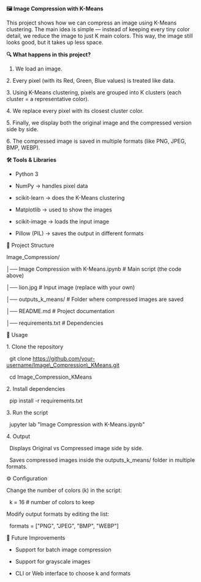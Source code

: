 **🖼️ Image Compression with K-Means**



This project shows how we can compress an image using K-Means clustering. The main idea is simple — instead of keeping every tiny color detail, we reduce the image to just K main colors. This way, the image still looks good, but it takes up less space.





**🔍 What happens in this project?**



1. We load an image.



2\. Every pixel (with its Red, Green, Blue values) is treated like data.



3\. Using K-Means clustering, pixels are grouped into K clusters (each cluster = a representative color).



4\. We replace every pixel with its closest cluster color.



5\. Finally, we display both the original image and the compressed version side by side.



6\. The compressed image is saved in multiple formats (like PNG, JPEG, BMP, WEBP).





**🛠 Tools \& Libraries**



* Python 3



* NumPy → handles pixel data



* scikit-learn → does the K-Means clustering



* Matplotlib → used to show the images



* scikit-image → loads the input image



* Pillow (PIL) → saves the output in different formats





📂 Project Structure



Image\_Compression/

│── Image Compression with K-Means.ipynb       # Main script (the code above)

│── lion.jpg       # Input image (replace with your own)

│── outputs\_k\_means/             # Folder where compressed images are saved

│── README.md            # Project documentation

│── requirements.txt     # Dependencies





🚀 Usage



1\. Clone the repository



&nbsp;	git clone https://github.com/your-username/Image\_Compression\_KMeans.git

&nbsp;	cd Image\_Compression\_KMeans



2\. Install dependencies



&nbsp;	pip install -r requirements.txt



3\. Run the script

&nbsp;	jupyter lab "Image Compression with K-Means.ipynb"



4\. Output



&nbsp;	Displays Original vs Compressed image side by side.



&nbsp;	Saves compressed images inside the outputs\_k\_means/ folder in multiple formats.





⚙️ Configuration



Change the number of colors (k) in the script:

&nbsp;	k = 16  # number of colors to keep



Modify output formats by editing the list: 	

&nbsp;	formats = \["PNG", "JPEG", "BMP", "WEBP"]





📌 Future Improvements



* Support for batch image compression



* Support for grayscale images



* CLI or Web interface to choose k and formats







